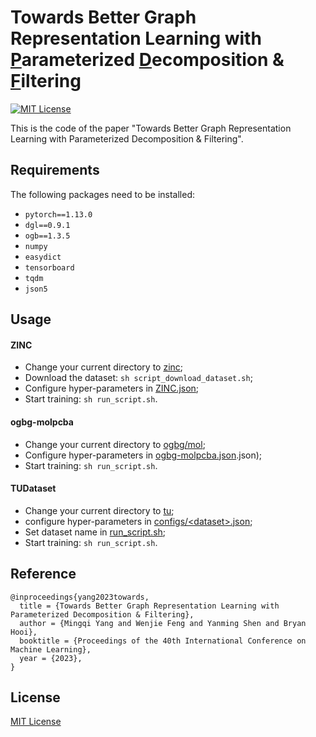 # Towards Better Graph Representation Learning with <u>P</u>arameterized <u>D</u>ecomposition & <u>F</u>iltering

[![MIT License](https://img.shields.io/badge/license-MIT-blue)](LICENSE)

This is the code of the paper "Towards Better Graph Representation Learning with Parameterized Decomposition & Filtering".

## Requirements

The following packages need to be installed:

- `pytorch==1.13.0`
- `dgl==0.9.1`
- `ogb==1.3.5`
- `numpy`
- `easydict`
- `tensorboard`
- `tqdm`
- `json5`

## Usage

#### ZINC
- Change your current directory to [zinc](zinc);
- Download the dataset: `sh script_download_dataset.sh`;
- Configure hyper-parameters in [ZINC.json](zinc/ZINC.json);
- Start training: `sh run_script.sh`.

#### ogbg-molpcba
- Change your current directory to [ogbg/mol](ogbg/mol);
- Configure hyper-parameters in [ogbg-molpcba.json](ogbg/mol/ogbg-molpcba.json).json);
- Start training: `sh run_script.sh`.

#### TUDataset
- Change your current directory to [tu](tu);
- configure hyper-parameters in [configs/\<dataset\>.json](tu/configs);
- Set dataset name in [run_script.sh](tu/run_script.sh);
- Start training: `sh run_script.sh`.

## Reference
```
@inproceedings{yang2023towards,
  title = {Towards Better Graph Representation Learning with Parameterized Decomposition & Filtering},
  author = {Mingqi Yang and Wenjie Feng and Yanming Shen and Bryan Hooi},
  booktitle = {Proceedings of the 40th International Conference on Machine Learning},
  year = {2023},
}
```

## License

[MIT License](LICENSE)
